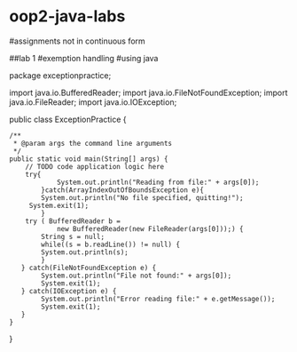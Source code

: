 # oop2-java-labs
#assignments not in continuous form

##lab 1
#exemption handling
#using java

package exceptionpractice;

import java.io.BufferedReader;
import java.io.FileNotFoundException;
import java.io.FileReader;
import java.io.IOException;


public class ExceptionPractice {

    /**
     * @param args the command line arguments
     */
    public static void main(String[] args) {
        // TODO code application logic here
        try{
                System.out.println("Reading from file:" + args[0]); 
            }catch(ArrayIndexOutOfBoundsException e){
            System.out.println("No file specified, quitting!");
         System.exit(1);
            }
        try ( BufferedReader b =
                new BufferedReader(new FileReader(args[0]));) {
            String s = null;
            while((s = b.readLine()) != null) {
            System.out.println(s);
            }
       } catch(FileNotFoundException e) {
            System.out.println("File not found:" + args[0]);
            System.exit(1);
       } catch(IOException e) {
            System.out.println("Error reading file:" + e.getMessage());
            System.exit(1);
       } 
    }
}
